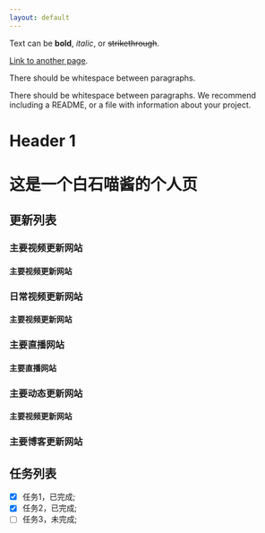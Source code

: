 ```yaml
---
layout: default
---
```


Text can be **bold**, _italic_, or ~~strikethrough~~.

[Link to another page](./another-page.html).

There should be whitespace between paragraphs.

There should be whitespace between paragraphs. We recommend including a README, or a file with information about your project.

# Header 1

# 这是一个白石喵酱的个人页

## 更新列表

### 主要视频更新网站
#### 主要视频更新网站
### 日常视频更新网站
#### 主要视频更新网站
### 主要直播网站
#### 主要直播网站
### 主要动态更新网站
#### 主要视频更新网站
### 主要博客更新网站

## 任务列表
- [x] 任务1，已完成;
- [x] 任务2，已完成;
- [ ] 任务3，未完成;
